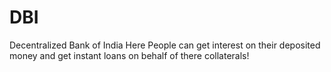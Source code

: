 # DBI
Decentralized Bank of India
Here People can get interest on their deposited money and get instant loans on behalf of there collaterals!
